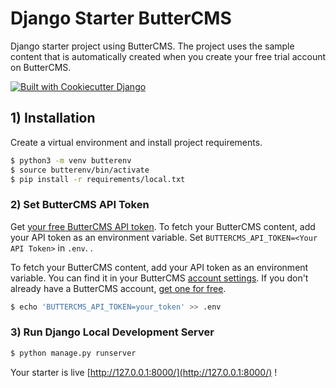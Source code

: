 # Django Starter ButterCMS

Django starter project using ButterCMS. The project uses the sample content that is automatically created when you
create your free trial account on ButterCMS.

[![Built with Cookiecutter Django](https://img.shields.io/badge/built%20with-Cookiecutter%20Django-ff69b4.svg?logo=cookiecutter)](https://github.com/pydanny/cookiecutter-django/)

## 1) Installation

Create a virtual environment and install project requirements.

```bash
$ python3 -m venv butterenv
$ source butterenv/bin/activate
$ pip install -r requirements/local.txt
```

### 2) Set ButterCMS API Token

Get [your free ButterCMS API token](https://buttercms.com/join/). To fetch your ButterCMS content, add your API token as an environment variable. Set `BUTTERCMS_API_TOKEN=<Your API Token>` in `.env`. .

To fetch your ButterCMS content, add your API token as an environment variable. You can find it in your ButterCMS [account settings](https://buttercms.com/settings/). If you don't already have a ButterCMS account, [get one for free](https://buttercms.com/join/).


```bash
$ echo 'BUTTERCMS_API_TOKEN=your_token' >> .env
```

### 3) Run Django Local Development Server

```bash
$ python manage.py runserver
```

Your starter is live [http://127.0.0.1:8000/](http://127.0.0.1:8000/) !